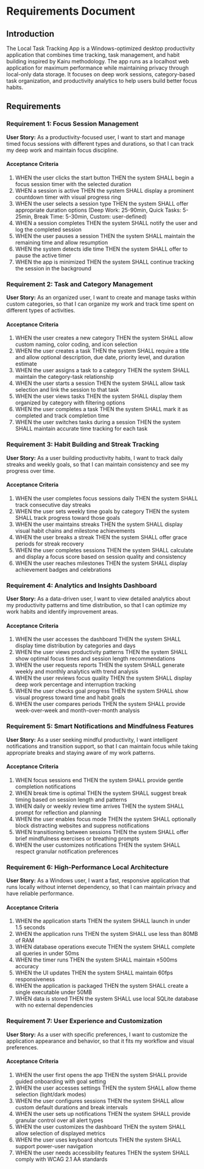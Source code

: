 # Requirements Document

## Introduction

The Local Task Tracking App is a Windows-optimized desktop productivity application that combines time tracking, task management, and habit building inspired by Kairu methodology. The app runs as a localhost web application for maximum performance while maintaining privacy through local-only data storage. It focuses on deep work sessions, category-based task organization, and productivity analytics to help users build better focus habits.

## Requirements

### Requirement 1: Focus Session Management

**User Story:** As a productivity-focused user, I want to start and manage timed focus sessions with different types and durations, so that I can track my deep work and maintain focus discipline.

#### Acceptance Criteria

1. WHEN the user clicks the start button THEN the system SHALL begin a focus session timer with the selected duration
2. WHEN a session is active THEN the system SHALL display a prominent countdown timer with visual progress ring
3. WHEN the user selects a session type THEN the system SHALL offer appropriate duration options (Deep Work: 25-90min, Quick Tasks: 5-25min, Break Time: 5-30min, Custom: user-defined)
4. WHEN a session completes THEN the system SHALL notify the user and log the completed session
5. WHEN the user pauses a session THEN the system SHALL maintain the remaining time and allow resumption
6. WHEN the system detects idle time THEN the system SHALL offer to pause the active timer
7. WHEN the app is minimized THEN the system SHALL continue tracking the session in the background

### Requirement 2: Task and Category Management

**User Story:** As an organized user, I want to create and manage tasks within custom categories, so that I can organize my work and track time spent on different types of activities.

#### Acceptance Criteria

1. WHEN the user creates a new category THEN the system SHALL allow custom naming, color coding, and icon selection
2. WHEN the user creates a task THEN the system SHALL require a title and allow optional description, due date, priority level, and duration estimate
3. WHEN the user assigns a task to a category THEN the system SHALL maintain the category-task relationship
4. WHEN the user starts a session THEN the system SHALL allow task selection and link the session to that task
5. WHEN the user views tasks THEN the system SHALL display them organized by category with filtering options
6. WHEN the user completes a task THEN the system SHALL mark it as completed and track completion time
7. WHEN the user switches tasks during a session THEN the system SHALL maintain accurate time tracking for each task

### Requirement 3: Habit Building and Streak Tracking

**User Story:** As a user building productivity habits, I want to track daily streaks and weekly goals, so that I can maintain consistency and see my progress over time.

#### Acceptance Criteria

1. WHEN the user completes focus sessions daily THEN the system SHALL track consecutive day streaks
2. WHEN the user sets weekly time goals by category THEN the system SHALL track progress toward those goals
3. WHEN the user maintains streaks THEN the system SHALL display visual habit chains and milestone achievements
4. WHEN the user breaks a streak THEN the system SHALL offer grace periods for streak recovery
5. WHEN the user completes sessions THEN the system SHALL calculate and display a focus score based on session quality and consistency
6. WHEN the user reaches milestones THEN the system SHALL display achievement badges and celebrations

### Requirement 4: Analytics and Insights Dashboard

**User Story:** As a data-driven user, I want to view detailed analytics about my productivity patterns and time distribution, so that I can optimize my work habits and identify improvement areas.

#### Acceptance Criteria

1. WHEN the user accesses the dashboard THEN the system SHALL display time distribution by categories and days
2. WHEN the user views productivity patterns THEN the system SHALL show optimal focus times and session length recommendations
3. WHEN the user requests reports THEN the system SHALL generate weekly and monthly analytics with trend analysis
4. WHEN the user reviews focus quality THEN the system SHALL display deep work percentage and interruption tracking
5. WHEN the user checks goal progress THEN the system SHALL show visual progress toward time and habit goals
6. WHEN the user compares periods THEN the system SHALL provide week-over-week and month-over-month analysis

### Requirement 5: Smart Notifications and Mindfulness Features

**User Story:** As a user seeking mindful productivity, I want intelligent notifications and transition support, so that I can maintain focus while taking appropriate breaks and staying aware of my work patterns.

#### Acceptance Criteria

1. WHEN focus sessions end THEN the system SHALL provide gentle completion notifications
2. WHEN break time is optimal THEN the system SHALL suggest break timing based on session length and patterns
3. WHEN daily or weekly review time arrives THEN the system SHALL prompt for reflection and planning
4. WHEN the user enables focus mode THEN the system SHALL optionally block distracting websites and suppress notifications
5. WHEN transitioning between sessions THEN the system SHALL offer brief mindfulness exercises or breathing prompts
6. WHEN the user customizes notifications THEN the system SHALL respect granular notification preferences

### Requirement 6: High-Performance Local Architecture

**User Story:** As a Windows user, I want a fast, responsive application that runs locally without internet dependency, so that I can maintain privacy and have reliable performance.

#### Acceptance Criteria

1. WHEN the application starts THEN the system SHALL launch in under 1.5 seconds
2. WHEN the application runs THEN the system SHALL use less than 80MB of RAM
3. WHEN database operations execute THEN the system SHALL complete all queries in under 50ms
4. WHEN the timer runs THEN the system SHALL maintain ±500ms accuracy
5. WHEN the UI updates THEN the system SHALL maintain 60fps responsiveness
6. WHEN the application is packaged THEN the system SHALL create a single executable under 50MB
7. WHEN data is stored THEN the system SHALL use local SQLite database with no external dependencies

### Requirement 7: User Experience and Customization

**User Story:** As a user with specific preferences, I want to customize the application appearance and behavior, so that it fits my workflow and visual preferences.

#### Acceptance Criteria

1. WHEN the user first opens the app THEN the system SHALL provide guided onboarding with goal setting
2. WHEN the user accesses settings THEN the system SHALL allow theme selection (light/dark modes)
3. WHEN the user configures sessions THEN the system SHALL allow custom default durations and break intervals
4. WHEN the user sets up notifications THEN the system SHALL provide granular control over all alert types
5. WHEN the user customizes the dashboard THEN the system SHALL allow selection of displayed metrics
6. WHEN the user uses keyboard shortcuts THEN the system SHALL support power-user navigation
7. WHEN the user needs accessibility features THEN the system SHALL comply with WCAG 2.1 AA standards